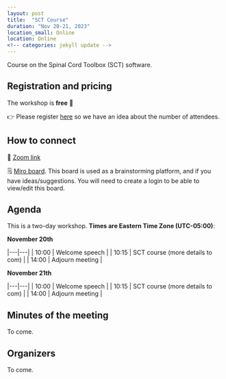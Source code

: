 ```yaml
---
layout: post
title:  "SCT Course"
duration: "Nov 20-21, 2023"
location_small: Online
location: Online
<!-- categories: jekyll update -->
---
```


Course on the Spinal Cord Toolbox (SCT) software.

## Registration and pricing

The workshop is **free** 🙂

👉 Please register [here](https://forms.gle/oK4NrRgHPQB7EuGA8) so we have an idea about the number of attendees.


## How to connect

🎥 [Zoom link](TODO)

🗒 [Miro board](TODO). This board is used as a brainstorming platform, and if you have ideas/suggestions. You will need to create a login to be able to view/edit this board. 


## Agenda

This is a two-day workshop. **Times are Eastern Time Zone (UTC-05:00)**:


**November 20th**

|---|---|
| 10:00 | Welcome speech |
| 10:15 | SCT course (more details to com) |
| 14:00 | Adjourn meeting |

**November 21th**

|---|---|
| 10:00 | Welcome speech |
| 10:15 | SCT course (more details to com) |
| 14:00 | Adjourn meeting |

## Minutes of the meeting

To come.

## Organizers

To come.
